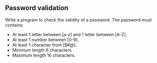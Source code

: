## Password validation

Write a program to check the validity of a password. The password must contains:

-   At least 1 letter between [a-z] and 1 letter between [A-Z].
-   At least 1 number between [0-9].
-   At least 1 character from [$#@].
-   Minimum length 6 characters.
-   Maximum length 16 characters.
